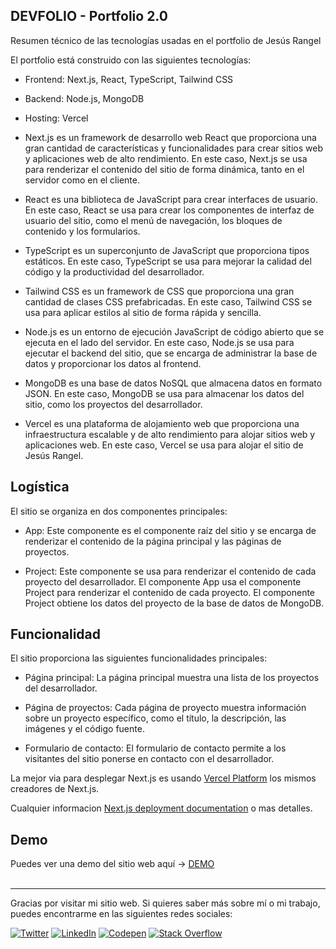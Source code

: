 ## DEVFOLIO - Portfolio 2.0 

Resumen técnico de las tecnologías usadas en el portfolio de Jesús Rangel

El portfolio está construido con las siguientes tecnologías:

- Frontend: Next.js, React, TypeScript, Tailwind CSS
- Backend: Node.js, MongoDB
- Hosting: Vercel
- Next.js es un framework de desarrollo web React que proporciona una gran cantidad de características y funcionalidades para crear sitios web y aplicaciones web de alto rendimiento. En este caso, Next.js se usa para renderizar el contenido del sitio de forma dinámica, tanto en el servidor como en el cliente.

- React es una biblioteca de JavaScript para crear interfaces de usuario. En este caso, React se usa para crear los componentes de interfaz de usuario del sitio, como el menú de navegación, los bloques de contenido y los formularios.

- TypeScript es un superconjunto de JavaScript que proporciona tipos estáticos. En este caso, TypeScript se usa para mejorar la calidad del código y la productividad del desarrollador.

- Tailwind CSS es un framework de CSS que proporciona una gran cantidad de clases CSS prefabricadas. En este caso, Tailwind CSS se usa para aplicar estilos al sitio de forma rápida y sencilla.

- Node.js es un entorno de ejecución JavaScript de código abierto que se ejecuta en el lado del servidor. En este caso, Node.js se usa para ejecutar el backend del sitio, que se encarga de administrar la base de datos y proporcionar los datos al frontend.

- MongoDB es una base de datos NoSQL que almacena datos en formato JSON. En este caso, MongoDB se usa para almacenar los datos del sitio, como los proyectos del desarrollador.

- Vercel es una plataforma de alojamiento web que proporciona una infraestructura escalable y de alto rendimiento para alojar sitios web y aplicaciones web. En este caso, Vercel se usa para alojar el sitio de Jesús Rangel.

## Logística

El sitio se organiza en dos componentes principales:

- App: Este componente es el componente raíz del sitio y se encarga de renderizar el contenido de la página principal y las páginas de proyectos.

- Project: Este componente se usa para renderizar el contenido de cada proyecto del desarrollador.
El componente App usa el componente Project para renderizar el contenido de cada proyecto. El componente Project obtiene los datos del proyecto de la base de datos de MongoDB.

## Funcionalidad

El sitio proporciona las siguientes funcionalidades principales:

- Página principal: La página principal muestra una lista de los proyectos del desarrollador.
- Página de proyectos: Cada página de proyecto muestra información sobre un proyecto específico, como el título, la descripción, las imágenes y el código fuente.

- Formulario de contacto: El formulario de contacto permite a los visitantes del sitio ponerse en contacto con el desarrollador.

La mejor via para desplegar Next.js es usando [Vercel Platform](https://vercel.com/new?utm_medium=default-template&filter=next.js&utm_source=create-next-app&utm_campaign=create-next-app-readme) los mismos creadores de Next.js.

Cualquier informacion [Next.js deployment documentation](https://nextjs.org/docs/deployment) o mas detalles.


<h2>Demo</h2>

Puedes ver una demo del sitio web aquí -> [DEMO](https://jerangel-devfolio.vercel.app/)
<br><br>
<hr>
<footer>
  <p>
    Gracias por visitar mi sitio web. Si quieres saber más sobre mí o mi trabajo, puedes encontrarme en las siguientes redes sociales:
  </p>
  
  [![Twitter](https://img.shields.io/badge/Twitter-%231DA1F2.svg?logo=Twitter&logoColor=white)](https://twitter.com/@Jerangel1)
  [![LinkedIn](https://img.shields.io/badge/LinkedIn-%230077B5.svg?logo=linkedin&logoColor=white)](https://linkedin.com/in/Jerangel1) 
  [![Codepen](https://img.shields.io/badge/Codepen-000000?style=for-the-badge&logo=codepen&logoColor=white)](https://codepen.io/jerangel1) 
  [![Stack Overflow](https://img.shields.io/badge/-Stackoverflow-FE7A16?logo=stack-overflow&logoColor=white)](https://stackoverflow.com/users/22323643)

  </footer>
  <br>
